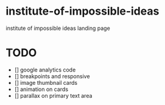 # institute-of-impossible-ideas
institute of impossible ideas landing page


# TODO

* [] google analytics code
* [] breakpoints and responsive
* [] image thumbnail cards
* [] animation on cards
* [] parallax on primary text area